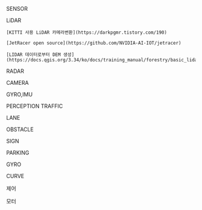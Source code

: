 SENSOR

  LiDAR

    [KITTI 사용 LiDAR 카메라변환](https://darkpgmr.tistory.com/190)

    [JetRacer open source](https://github.com/NVIDIA-AI-IOT/jetracer)

    [LIDAR 데이터로부터 DEM 생성](https://docs.qgis.org/3.34/ko/docs/training_manual/forestry/basic_lidar.html)

  RADAR
    
  CAMERA
    
  GYRO,IMU
    

PERCEPTION
  TRAFFIC
    
  LANE
    
  OBSTACLE
    
  SIGN
    
  PARKING
    
  GYRO
    
  CURVE
    

제어

  모터
    
